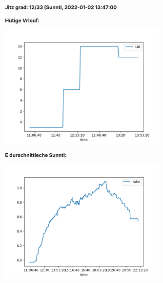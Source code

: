 ### Jitz grad: 12/33 (Sunnti, 2022-01-02 13:47:00

### Hütige Vrlouf:
![Graph](Today.png)

### E durschnittleche Sunnti:
![Graph](Sunnti.png)